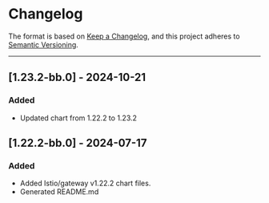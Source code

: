 # Changelog

The format is based on [Keep a Changelog](https://keepachangelog.com/en/1.0.0/), and this project adheres to [Semantic Versioning](https://semver.org/spec/v2.0.0.html).

---
## [1.23.2-bb.0] - 2024-10-21

### Added

- Updated chart from 1.22.2 to 1.23.2

## [1.22.2-bb.0] - 2024-07-17

### Added

- Added Istio/gateway v1.22.2 chart files.
- Generated README.md
